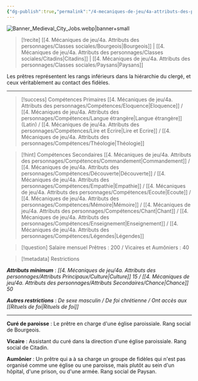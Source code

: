 ```yaml
---
{"dg-publish":true,"permalink":"/4-mecaniques-de-jeu/4a-attributs-des-personnages/metiers/pretre/"}
---
```


![Banner_Medieval_City_Jobs.webp|banner+small](/img/user/Z.%20Ressources/Banner_Medieval_City_Jobs.webp)

>[!recite] [[4. Mécaniques de jeu/4a. Attributs des personnages/Classes sociales/Bourgeois\|Bourgeois]] | [[4. Mécaniques de jeu/4a. Attributs des personnages/Classes sociales/Citadins\|Citadins]] | [[4. Mécaniques de jeu/4a. Attributs des personnages/Classes sociales/Paysans\|Paysans]] 

Les prêtres représentent les rangs inférieurs dans la hiérarchie du clergé, et ceux véritablement au contact des fidèles.

---

>[!success] Compétences Primaires
> [[4. Mécaniques de jeu/4a. Attributs des personnages/Compétences/Eloquence\|Eloquence]] / [[4. Mécaniques de jeu/4a. Attributs des personnages/Compétences/Langue étrangère\|Langue étrangère]] (Latin) / [[4. Mécaniques de jeu/4a. Attributs des personnages/Compétences/Lire et Ecrire\|Lire et Ecrire]] / [[4. Mécaniques de jeu/4a. Attributs des personnages/Compétences/Théologie\|Théologie]] 

>[!hint] Compétences Secondaires
> [[4. Mécaniques de jeu/4a. Attributs des personnages/Compétences/Commandement\|Commandement]] / [[4. Mécaniques de jeu/4a. Attributs des personnages/Compétences/Découverte\|Découverte]] / [[4. Mécaniques de jeu/4a. Attributs des personnages/Compétences/Empathie\|Empathie]] / [[4. Mécaniques de jeu/4a. Attributs des personnages/Compétences/Ecoute\|Ecoute]] / [[4. Mécaniques de jeu/4a. Attributs des personnages/Compétences/Mémoire\|Mémoire]] / [[4. Mécaniques de jeu/4a. Attributs des personnages/Compétences/Chant\|Chant]] / [[4. Mécaniques de jeu/4a. Attributs des personnages/Compétences/Enseignement\|Enseignement]] /  [[4. Mécaniques de jeu/4a. Attributs des personnages/Compétences/Légendes\|Légendes]] 

>[!question] Salaire mensuel 
> Prêtres : 200 / Vicaires et Aumôniers : 40 

>[!metadata] Restrictions

***Attributs minimum*** : *[[4. Mécaniques de jeu/4a. Attributs des personnages/Attributs Principaux/Culture\|Culture]] 15 / [[4. Mécaniques de jeu/4a. Attributs des personnages/Attributs Secondaires/Chance\|Chance]] 50*

***Autres restrictions*** : *De sexe masculin / De foi chrétienne / Ont accès aux [[Rituels de foi\|Rituels de foi]]*

---

**Curé de paroisse** : Le prêtre en charge d'une église paroissiale. Rang social de Bourgeois.

**Vicaire** : Assistant du curé dans la direction d'une église paroissiale. Rang social de Citadin.

**Aumônier** : Un prêtre qui a à sa charge un groupe de fidèles qui n'est pas organisé comme une église ou une paroisse, mais plutôt au sein d'un hôpital, d'une prison, ou d'une armée. Rang social de Paysan.



